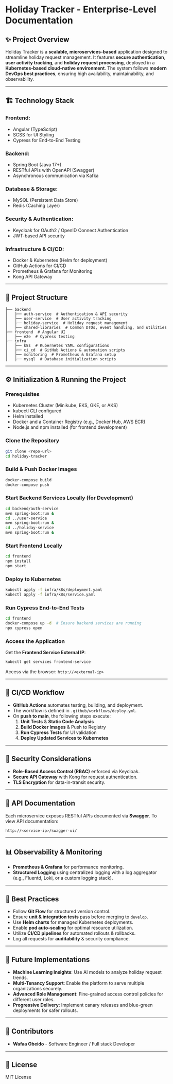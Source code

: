 # Holiday Tracker - Enterprise-Level Documentation

## ✨ Project Overview
Holiday Tracker is a **scalable, microservices-based** application designed to streamline holiday request management. It features **secure authentication**, **user activity tracking**, and **holiday request processing**, deployed in a **Kubernetes-based cloud-native environment**. The system follows **modern DevOps best practices**, ensuring high availability, maintainability, and observability.

---

## 🏗 Technology Stack
### Frontend:
- Angular (TypeScript)
- SCSS for UI Styling
- Cypress for End-to-End Testing

### Backend:
- Spring Boot (Java 17+)
- RESTful APIs with OpenAPI (Swagger)
- Asynchronous communication via Kafka

### Database & Storage:
- MySQL (Persistent Data Store)
- Redis (Caching Layer)

### Security & Authentication:
- Keycloak for OAuth2 / OpenID Connect Authentication
- JWT-based API security

### Infrastructure & CI/CD:
- Docker & Kubernetes (Helm for deployment)
- GitHub Actions for CI/CD
- Prometheus & Grafana for Monitoring
- Kong API Gateway

---

## 📁 Project Structure
```
├── backend
│   ├── auth-service  # Authentication & API security
│   ├── user-service  # User activity tracking
│   ├── holiday-service  # Holiday request management
│   ├── shared-libraries  # Common DTOs, event handling, and utilities
├── frontend  # Angular UI
│   ├── e2e  # Cypress testing
├── infra
│   ├── k8s  # Kubernetes YAML configurations
│   ├── ci_cd  # GitHub Actions & automation scripts
│   ├── monitoring  # Prometheus & Grafana setup
│   ├── mysql  # Database initialization scripts
```

---

## ⚙ Initialization & Running the Project
### Prerequisites
- Kubernetes Cluster (Minikube, EKS, GKE, or AKS)
- kubectl CLI configured
- Helm installed
- Docker and a Container Registry (e.g., Docker Hub, AWS ECR)
- Node.js and npm installed (for frontend development)

### Clone the Repository
```bash
git clone <repo-url>
cd holiday-tracker
```

### Build & Push Docker Images
```bash
docker-compose build
docker-compose push
```

### Start Backend Services Locally (for Development)
```bash
cd backend/auth-service
mvn spring-boot:run &
cd ../user-service
mvn spring-boot:run &
cd ../holiday-service
mvn spring-boot:run &
```

### Start Frontend Locally
```bash
cd frontend
npm install
npm start
```

### Deploy to Kubernetes
```bash
kubectl apply -f infra/k8s/deployment.yaml
kubectl apply -f infra/k8s/service.yaml
```

### Run Cypress End-to-End Tests
```bash
cd frontend
docker-compose up -d  # Ensure backend services are running
npx cypress open
```

### Access the Application
Get the **Frontend Service External IP**:
```bash
kubectl get services frontend-service
```
Access via the browser: `http://<external-ip>`

---

## 🔄 CI/CD Workflow
- **GitHub Actions** automates testing, building, and deployment.
- The workflow is defined in `.github/workflows/deploy.yml`.
- On **push to main**, the following steps execute:
  1. **Unit Tests** & **Static Code Analysis**
  2. **Build Docker Images** & Push to Registry
  3. **Run Cypress Tests** for UI validation
  4. **Deploy Updated Services to Kubernetes**

---

## 🔐 Security Considerations
- **Role-Based Access Control (RBAC)** enforced via Keycloak.
- **Secure API Gateway** with Kong for request authentication.
- **TLS Encryption** for data-in-transit security.

---

## 📌 API Documentation
Each microservice exposes RESTful APIs documented via **Swagger**.
To view API documentation:
```bash
http://<service-ip>/swagger-ui/
```

---

## 📊 Observability & Monitoring
- **Prometheus & Grafana** for performance monitoring.
- **Structured Logging** using centralized logging with a log aggregator (e.g., Fluentd, Loki, or a custom logging stack).

---

## 🔧 Best Practices
- Follow **Git Flow** for structured version control.
- Ensure **unit & integration tests** pass before merging to `develop`.
- Use **Helm charts** for managed Kubernetes deployments.
- Enable **pod auto-scaling** for optimal resource utilization.
- Utilize **CI/CD pipelines** for automated rollouts & rollbacks.
- Log all requests for **auditability** & security compliance.

---

## 🚀 Future Implementations
- **Machine Learning Insights**: Use AI models to analyze holiday request trends.
- **Multi-Tenancy Support**: Enable the platform to serve multiple organizations securely.
- **Advanced Role Management**: Fine-grained access control policies for different user roles.
- **Progressive Delivery**: Implement canary releases and blue-green deployments for safer rollouts.

---

## 👥 Contributors
- **Wafaa Obeido** - Software Engineer / Full stack Developer

---

## 📜 License
MIT License
